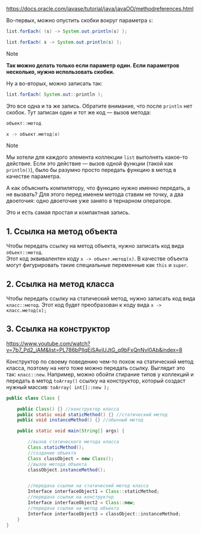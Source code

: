https://docs.oracle.com/javase/tutorial/java/javaOO/methodreferences.html


Во-первых, можно опустить скобки вокруг параметра `s`:
```java
list.forEach( (s) -> System.out.println(s) );

list.forEach( s -> System.out.println(s) );
```

> [!NOTE]
> **Так можно делать только если параметр один. Если параметров несколько, нужно использовать скобки.**

Ну а во-вторых, можно записать так:

```java
list.forEach( System.out::println );
```

Это все одна и та же запись. Обратите внимание, что после `println` нет скобок.
Тут записан один и тот же код — вызов метода:

```java
объект::метод
```

```java
x -> объект.метод(x)
```

> [!NOTE]
> Мы хотели для каждого элемента коллекции `list` выполнять какое-то действие. Если это действие — вызов одной функции (такой как `println()`), было бы разумно просто передать функцию в метод в качестве параметра.
> 
> А как объяснить компилятору, что функцию нужно именно передать, а не вызвать? Для этого перед именем метода ставим не точку, а два двоеточия: одно двоеточие уже занято в тернарном операторе.

Это и есть самая простая и компактная запись.

## 1. Ссылка на метод объекта
Чтобы передать ссылку на метод объекта, нужно записать код вида `объект::метод`.  
Этот код эквивалентен коду `x -> объект.метод(x)`.
В качестве объекта могут фигурировать такие специальные переменные как `this` и `super`.

## 2. Ссылка на метод класса
Чтобы передать ссылку на статический метод, нужно записать код вида `класс::метод`. Этот код будет преобразован к коду вида `x -> класс.метод(x);`

## 3. Ссылка на конструктор
https://www.youtube.com/watch?v=7b7_Pd2_iAM&list=PL786bPIlqEjSAvjUJtG_q9bFxQnNvI0Ab&index=8

Конструктор по своему поведению чем-то похож на статический метод класса, поэтому на него тоже можно передать ссылку. Выглядит это так: `класс::new`.
Например, можно обойти стирание типов у коллекций и передать в метод `toArray()` ссылку на конструктор, который создаст нужный массив: `toArray( int[]::new );`


```java
public class Class {

    public Class() {} //конструктор класса
    public static void staticMethod() {} //статический метод
    public void instanceMethod() {} //обычный метод

    public static void main(String[] args) {

        //вызов статического метода класса
        Class.staticMethod();
        //создание объекта
        Class classObject = new Class();
        //вызов метода объекта
        classObject.instanceMethod();


        //передача ссылки на статический метод класса
        Interface interfaceObject1 = Class::staticMethod;
        //передача ссылки на конструктор
        Interface interfaceObject2 = Class::new;
        //передача ссылки на метод объекта
        Interface interfaceObject3 = classObject::instanceMethod;
    }
}
```